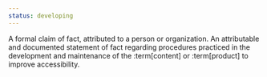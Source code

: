 ```yaml
---
status: developing
---
```


A formal claim of fact, attributed to a person or organization. An attributable and documented statement of fact regarding procedures practiced in the development and maintenance of the :term[content] or :term[product] to improve accessibility.